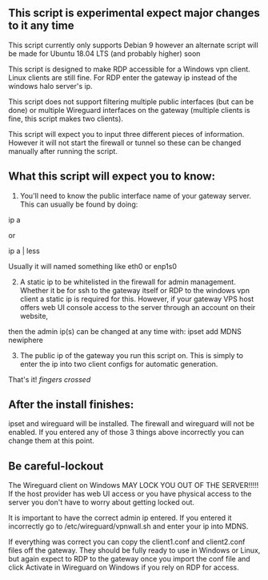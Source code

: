 ## This script is experimental expect major changes to it any time


This script currently only supports Debian 9 however an alternate script will be made for Ubuntu 18.04 LTS (and probably higher) soon


This script is designed to make RDP accessible for a Windows vpn client. Linux clients are still fine. For RDP enter the gateway ip instead of the windows halo server's ip.


This script does not support filtering multiple public interfaces (but can be done) or multiple Wireguard interfaces on the gateway (multiple clients is fine, this script makes two clients).


This script will expect you to input three different pieces of information. However it will not start the firewall or tunnel so these can be changed manually after running the script.


## What this script will expect you to know:


1. You'll need to know the public interface name of your gateway server. This can usually be found by doing:

ip a


or 

ip a | less


Usually it will named something like eth0 or enp1s0 



2. A static ip to be whitelisted in the firewall for admin management. Whether it be for ssh to the gateway itself or RDP to the windows vpn client a static ip is required for this. However, if your gateway VPS host offers web UI console access to the server through an account on their website,

then the admin ip(s) can be changed at any time with: ipset add MDNS newiphere



3. The public ip of the gateway you run this script on. This is simply to enter the ip into two client configs for automatic generation.


That's it! *fingers crossed*


## After the install finishes:


ipset and wireguard will be installed. The firewall and wireguard will not be enabled. If you entered any of those 3 things above incorrectly you can change them at this point.



## Be careful-lockout

The Wireguard client on Windows MAY LOCK YOU OUT OF THE SERVER!!!!! If the host provider has web UI access or you have physical access to the server you don't have to worry about getting locked out.

It is important to have the correct admin ip entered. If you entered it incorrectly go to /etc/wireguard/vpnwall.sh and enter your ip into MDNS.

If everything was correct you can copy the client1.conf and client2.conf files off the gateway. They should be fully ready to use in Windows or Linux, but again expect to RDP to the gateway once you import the conf file and click Activate in Wireguard on Windows if you rely on RDP for access. 

